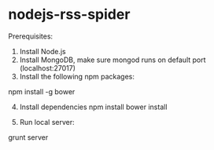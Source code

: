 nodejs-rss-spider
=================

Prerequisites:

1. Install Node.js
2. Install MongoDB, make sure mongod runs on default port (localhost:27017)
3. Install the following npm packages:

npm install -g bower

4. Install dependencies
npm install
bower install

5. Run local server:

grunt server